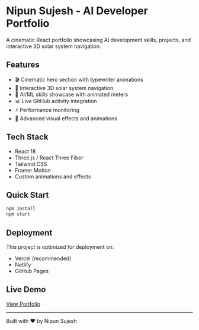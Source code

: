 # Nipun Sujesh - AI Developer Portfolio

A cinematic React portfolio showcasing AI development skills, projects, and interactive 3D solar system navigation.

## Features

- 🎬 Cinematic hero section with typewriter animations
- 🌌 Interactive 3D solar system navigation
- 🤖 AI/ML skills showcase with animated meters
- 📊 Live GitHub activity integration
- ⚡ Performance monitoring
- 🎨 Advanced visual effects and animations

## Tech Stack

- React 18
- Three.js / React Three Fiber
- Tailwind CSS
- Framer Motion
- Custom animations and effects

## Quick Start

```bash
npm install
npm start
```

## Deployment

This project is optimized for deployment on:
- Vercel (recommended)
- Netlify
- GitHub Pages

## Live Demo

[View Portfolio](your-deployed-url-here)

---

Built with ❤️ by Nipun Sujesh